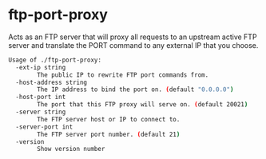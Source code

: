 # ftp-port-proxy

Acts as an FTP server that will proxy all requests to an upstream active FTP server and translate the PORT command to any external IP that you choose.

``` sh
Usage of ./ftp-port-proxy:
  -ext-ip string
        The public IP to rewrite FTP port commands from.
  -host-address string
        The IP address to bind the port on. (default "0.0.0.0")
  -host-port int
        The port that this FTP proxy will serve on. (default 20021)
  -server string
        The FTP server host or IP to connect to.
  -server-port int
        The FTP server port number. (default 21)
  -version
        Show version number
```
